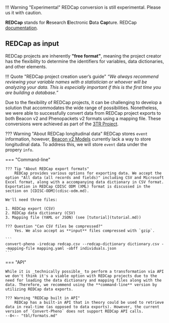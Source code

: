 !!! Warning "Experimental"
    REDCap conversion is still experimental. Please us it with caution.

**REDCap** stands for **R**esearch **E**lectronic **D**ata **Cap**ture. REDCap [documentation](https://www.project-redcap.org).

## REDCap as input

REDCap projects are inherently **"free format"**, meaning the project creator has the flexibility to determine the identifiers for variables, data dictionaries, and other elements.

!!! Quote "REDCap project creation user’s guide" 
    _“We always recommend reviewing your variable names with a statistician or whoever will be analyzing your data. This is especially important if this is the first time you are building a database.”_ 

Due to the flexibility of REDCap projects, it can be challenging to develop a solution that accommodates the wide range of possibilities. Nonetheless, we were able to successfully convert data from REDCap project exports to both Beacon v2 and Phenopackets v2 formats using a mapping file. These conversions were achieved as part of the [3TR Project](https://3tr-imi.eu).

??? Warning "About REDCap longitudinal data"
    REDCap stores `event` information, however, [Beacon v2 Models](https://docs.genomebeacons.org/schemas-md/individuals_defaultSchema) currently lack a way to store longitudinal data. To address this, we will store `event` data under the propery `info`.

=== "Command-line"

    ??? Tip "About REDCap export formats"
        REDCap provides various options for exporting data. We accept the option "All data (all records and fields)" including CSV and Microsoft Excel format, along with a accompanying data dictionary in CSV format. Exportation in REDCap CDISC ODM (XML) format is discussed in the section on [CDISC-ODM](cdisc-odm.md).

    We'll need three files:

    1. REDCap export (CSV)
    2. REDCap data dictionary (CSV)
    3. Mapping file (YAML or JSON) (see [tutorial](tutorial.md))

    ??? Question "Can CSV files be compressed?"
        Yes. We also accept as **input** files compressed with `gzip`.

    ```
    convert-pheno -iredcap redcap.csv --redcap-dictionary dictionary.csv --mapping-file mapping.yaml -obff individuals.json
    ```

=== "API"

    While it is _technically possible_ to perform a transformation via API we don't think it's a viable option with REDCap projects due to the need for loading the data dictionary and mapping files along with the data. Therefore, we recommend using the **command-line** version by utilizing REDCap data exports.

    ??? Warning "REDCap built in API"
        REDCap has a built-in API that in theory could be used to retrieve data in real-time (as opposed to data exports). However, the current version of `Convert-Pheno` does not support REDCap API calls.
    --8<-- "tbl/formats.md"
